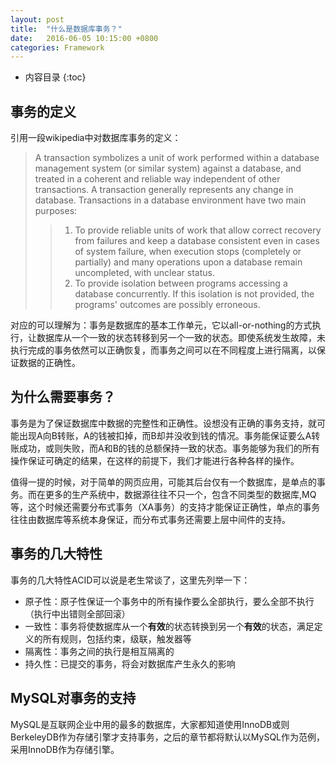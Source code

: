```yaml
---
layout: post
title:  "什么是数据库事务？"
date:   2016-06-05 10:15:00 +0800
categories: Framework
---
```

* 内容目录
{:toc}

## 事务的定义　

引用一段wikipedia中对数据库事务的定义：

> A transaction symbolizes a unit of work performed within a database management system (or similar system) against a database, and treated in a coherent and reliable way independent of other transactions.  A transaction generally represents any change in database. Transactions in a database environment have two main purposes:  
>
> > 1. To provide reliable units of work that allow correct recovery from failures and keep a database consistent even in cases of system failure, when execution stops (completely or partially) and many operations upon a database remain uncompleted, with unclear status.  
> > 2. To provide isolation between programs accessing a database concurrently. If this isolation is not provided, the programs' outcomes are possibly erroneous.

对应的可以理解为：事务是数据库的基本工作单元，它以all-or-nothing的方式执行，让数据库从一个一致的状态转移到另一个一致的状态。即使系统发生故障，未执行完成的事务依然可以正确恢复，而事务之间可以在不同程度上进行隔离，以保证数据的正确性。

## 为什么需要事务？

事务是为了保证数据库中数据的完整性和正确性。设想没有正确的事务支持，就可能出现A向B转账，A的钱被扣掉，而B却并没收到钱的情况。事务能保证要么A转账成功，或则失败，而A和B的钱的总额保持一致的状态。事务能够为我们的所有操作保证可确定的结果，在这样的前提下，我们才能进行各种各样的操作。  

值得一提的时候，对于简单的网页应用，可能其后台仅有一个数据库，是单点的事务。而在更多的生产系统中，数据源往往不只一个，包含不同类型的数据库,MQ等，这个时候还需要分布式事务（XA事务）的支持才能保证正确性，单点的事务往往由数据库等系统本身保证，而分布式事务还需要上层中间件的支持。

## 事务的几大特性

事务的几大特性ACID可以说是老生常谈了，这里先列举一下：

+ 原子性：原子性保证一个事务中的所有操作要么全部执行，要么全部不执行（执行中出错则全部回滚）
+ 一致性：事务将使数据库从一个**有效**的状态转换到另一个**有效**的状态，满足定义的所有规则，包括约束，级联，触发器等
+ 隔离性：事务之间的执行是相互隔离的
+ 持久性：已提交的事务，将会对数据库产生永久的影响

## MySQL对事务的支持

MySQL是互联网企业中用的最多的数据库，大家都知道使用InnoDB或则BerkeleyDB作为存储引擎才支持事务，之后的章节都将默认以MySQL作为范例，采用InnoDB作为存储引擎。